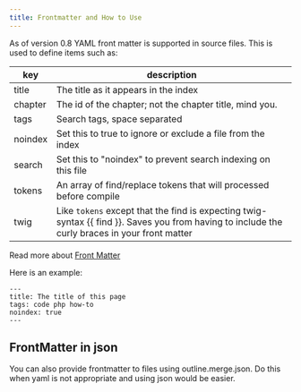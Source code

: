 ```yaml
---
title: Frontmatter and How to Use
---
```

As of version 0.8 YAML front matter is supported in source files.  This is used to define items such as:

| key | description |
|----------|----------|
| title | The title as it appears in the index |
| chapter | The id of the chapter; not the chapter title, mind you. |
| tags | Search tags, space separated |
| noindex | Set this to true to ignore or exclude a file from the index |
| search | Set this to "noindex" to prevent search indexing on this file |
| tokens | An array of find/replace tokens that will processed before compile |
| twig | Like `tokens` except that the find is expecting twig-syntax {{ find }}.  Saves you from having to include the curly braces in your front matter |

Read more about [Front Matter](http://assemble.io/docs/YAML-front-matter.html)


Here is an example:

    ---
    title: The title of this page
    tags: code php how-to
    noindex: true
    ---

## FrontMatter in json

You can also provide frontmatter to files using outline.merge.json.  Do this when yaml is not appropriate and using json would be easier.
